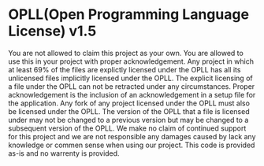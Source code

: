 # OPLL(Open Programming Language License) v1.5
You are not allowed to claim this project as your own. You are allowed to use this in your project with proper acknowledgement. Any project in which at least 69% of the files are explictly licensed under the OPLL has all its unlicensed files implicitly licensed under the OPLL. The explicit licensing of a file under the OPLL can not be retracted under any circumstances. Proper acknowledgement is the inclusion of an acknowledgement in a setup file for the application. Any fork of any project licensed under the OPLL must also be licensed under the OPLL. The version of the OPLL that a file is licensed under may not be changed to a previous version but may be changed to a subsequent version of the OPLL. We make no claim of continued support for this project and we are not responsible any damages caused by lack any knowledge or commen sense when using our project. This code is provided as-is and no warrenty is provided.
